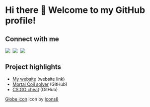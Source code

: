 # Hi there 👋 Welcome to my GitHub profile!

<!--
**ClumpyJonathan/ClumpyJonathan** is a ✨ _special_ ✨ repository because its `README.md` (this file) appears on your GitHub profile.

Here are some ideas to get you started:

- 🔭 I’m currently working on ...
- 🌱 I’m currently learning ...
- 👯 I’m looking to collaborate on ...
- 🤔 I’m looking for help with ...
- 💬 Ask me about ...
- 📫 How to reach me: ...
- 😄 Pronouns: ...
- ⚡ Fun fact: ...
-->

## Connect with me
[<img src="https://raw.githubusercontent.com/szge/szge/master/images/icons8-github-48.png" />](https://github.com/ClumpyJonathan)&nbsp;
[<img src="https://raw.githubusercontent.com/szge/szge/master/images/icons8-globe-48.png" />](https://clumpyjonathan.github.io/)&nbsp;
[<img src="https://raw.githubusercontent.com/szge/szge/master/images/icons8-linkedin-48.png" />](https://www.linkedin.com/in/jonathan-chiang-4323091ab/)

## Project highlights
- [My website](https://clumpyjonathan.github.io/) (website link)
- [Mortal Coil solver](https://github.com/ClumpyJonathan/CoilSolver) (GitHub)
- [CS:GO cheat](https://github.com/ClumpyJonathan/WhateverYouWant) (GitHub)

<a target="_blank" href="https://icons8.com/icons/set/globe">Globe icon</a> icon by <a target="_blank" href="https://icons8.com">Icons8</a>
